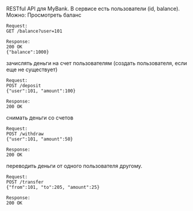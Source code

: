 RESTful API для MyBank. В сервисе есть пользователи (id, balance). Можно:
Просмотреть баланс
````
Request:
GET /balance?user=101
 
Response:
200 OK
{"balance":1000}
````
зачислять деньги на счет пользователям (создать пользователя, если еще не существует)
````
Request:
POST /deposit
{"user":101, "amount":100}

Response:
200 OK
```` 

снимать деньги со счетов
````
Request:
POST /withdraw
{"user":101, "amount":50} 

Response:
200 OK
````
 
переводить деньги от одного пользователя другому.
````
Request:
POST /transfer
{"from":101, "to":205, "amount":25} 

Response:
200 OK
````
